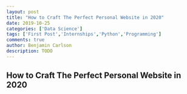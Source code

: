 ```yaml
---
layout: post
title: "How to Craft The Perfect Personal Website in 2020"
date: 2019-10-25
categories: ['Data Science']
tags: ['First Post','Internships','Python','Programming']
comments: true
author: Benjamin Carlson
description: TODO
---
```


## How to Craft The Perfect Personal Website in 2020